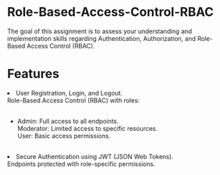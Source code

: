 # Role-Based-Access-Control-RBAC
The goal of this assignment is to assess your understanding and implementation skills regarding Authentication, Authorization, and Role-Based Access Control (RBAC).

# Features <br>
<li>User Registration, Login, and Logout.<br>
Role-Based Access Control (RBAC) with roles:</li><br>
<ul><li>Admin: Full access to all endpoints.<br>
Moderator: Limited access to specific resources.<br>
User: Basic access permissions.</li></ul><br>
<li>Secure Authentication using JWT (JSON Web Tokens). <br>
Endpoints protected with role-specific permissions.</li>
